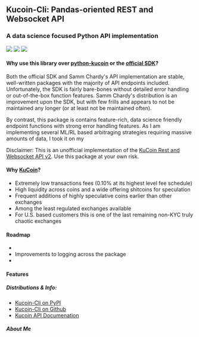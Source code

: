 ## Kucoin-Cli: Pandas-oriented REST and Websocket API
### A data science focused Python API implementation 

<img src="https://img.shields.io/pypi/v/kucoin-cli"> <img src="https://img.shields.io/pypi/l/kucoin-cli"> <img src="https://img.shields.io/badge/Maintained-YES-green">

#### Why use this library over [python-kucoin](https://github.com/sammchardy/python-kucoin) or the [official SDK](https://github.com/Kucoin/kucoin-python-sdk)?
Both the official SDK and Samm Chardy's API implementation are stable, well-written packages with the majority of API endpoints included. Unfortunately, the SDK is fairly bare-bones without detailed error handling or out-of-the-box function features. Samm Chardy's distribution is an improvement upon the SDK, but with few frills and appears to not be maintained any longer (or at least not be maintained often). 

By contrast, this package is contains feature-rich, data science friendly endpoint functions with strong error handling features. As I am implementing several ML/RL based arbitraging strategies requiring massive amounts of data, I took it on my

Disclaimer: This is an unofficial implementation of the [KuCoin Rest and Websocket API v2](https://docs.kucoin.com/#general). Use this package at your own risk.

#### Why [KuCoin](https://www.kucoin.com/)? 
- Extremely low transactions fees (0.10% at its highest level fee schedule)
- High liquidity across coins and a wide offering shitcoins for speculation
- Frequent additions of highly speculative coins earlier than other exchanges
- Among the least regulated exchanges available
- For U.S. based customers this is one of the last remaining non-KYC truly chaotic exchanges

#### Roadmap
- 
- Improvements to logging across the package
- 

#### Features


##### Distributions & Info:
- [Kucoin-Cli on PyPI](https://pypi.org/project/kucoin-cli/)
- [Kucoin-Cli on Github](https://github.com/jaythequant/kucoin-cli)
- [Kucoin API Documenation](https://docs.kucoin.com/#general)

##### About Me






